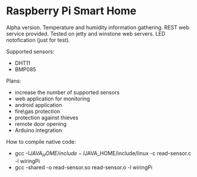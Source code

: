 Raspberry Pi Smart Home
==============

Alpha version. Temperature and humidity information gathering.
REST web service provided. Tested on jetty and winstone web servers.
LED notofication (just for test).

Supported sensors:
 * DHT11
 * BMP085
 
Plans:
 * increase the number of supported sensors
 * web application for monitoring
 * android application
 * fire\gas protection
 * protection against thieves 
 * remote door opening
 * Arduino integration
 
How to compile native code:
  * gcc -I$JAVA_HOME/include -I$JAVA_HOME/include/linux -c read-sensor.c -l wiringPi
  * gcc -shared -o read-sensor.so read-sensor.o -l wiringPi
